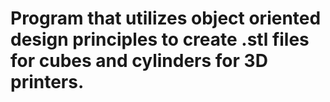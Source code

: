 # Program that utilizes object oriented design principles to create .stl files for cubes and cylinders for 3D printers.
